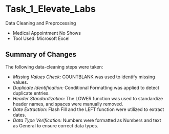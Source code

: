 # Task_1_Elevate_Labs
Data Cleaning and Preprocessing
- Medical Appointment No Shows
- Tool Used: Microsoft Excel

## Summary of Changes

The following data-cleaning steps were taken:

- *Missing Values Check:* COUNTBLANK was used to identify missing values.
- *Duplicate Identification:* Conditional Formatting was applied to detect duplicate entries.
- *Header Standardization:* The LOWER function was used to standardize header names, and spaces were manually removed.
- *Date Extraction:* Flash Fill and the LEFT function were utilized to extract dates.
- *Data Type Verification:* Numbers were formatted as Numbers and text as General to ensure correct data types.
